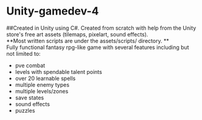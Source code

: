 # Unity-gamedev-4
##Created in Unity using C#.
Created from scratch with help from the Unity store's free art assets (tilemaps, pixelart, sound effects).
<br>
**Most written scripts are under the assets/scripts/ directory. **
<br>
Fully functional fantasy rpg-like game with several features including but not limited to: 
 - pve combat
 - levels with spendable talent points
 - over 20 learnable spells
 - multiple enemy types
 - multiple levels/zones
 - save states
 - sound effects
 - puzzles
